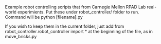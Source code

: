 Example robot controlling scripts that from Carnegie Mellon RPAD Lab real-world experimients.
Put these under robot_controller/ folder to run. Command will be python [filename].py

If you wish to keep them in the current folder, just add 
from robot_controller.robot_controller import *
at the beginning of the file, as in move_bricks.py